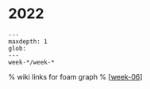 # 2022

```{toctree}
---
maxdepth: 1
glob:
---
week-*/week-*
```

% wiki links for foam graph
% [[week-06]]

[//begin]: # "Autogenerated link references for markdown compatibility"
[week-06]: week-06/week-06.md "Week 06"
[//end]: # "Autogenerated link references"
